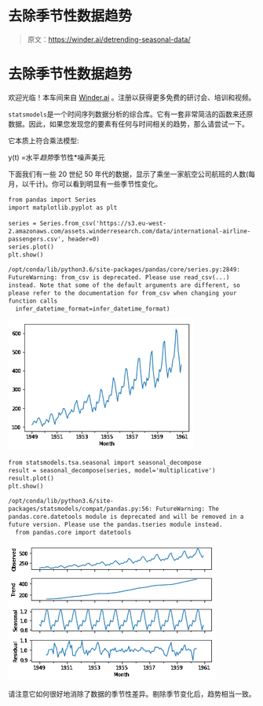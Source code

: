 # 去除季节性数据趋势

> 原文：<https://winder.ai/detrending-seasonal-data/>

# 去除季节性数据趋势

欢迎光临！本车间来自 [Winder.ai](https://Winder.ai/?utm_source=winderresearch&utm_medium=notebook&utm_campaign=workshop&utm_term=individual) 。注册以获得更多免费的研讨会、培训和视频。

`statsmodels`是一个时间序列数据分析的综合库。它有一套非常简洁的函数来还原数据。因此，如果您发现您的要素有任何与时间相关的趋势，那么请尝试一下。

它本质上符合乘法模型:

y(t) =水平*趋势*季节性*噪声美元

下面我们有一些 20 世纪 50 年代的数据，显示了乘坐一家航空公司航班的人数(每月，以千计)。你可以看到明显有一些季节性变化。

```
from pandas import Series
import matplotlib.pyplot as plt

series = Series.from_csv('https://s3.eu-west-2.amazonaws.com/assets.winderresearch.com/data/international-airline-passengers.csv', header=0)
series.plot()
plt.show() 
```

```
/opt/conda/lib/python3.6/site-packages/pandas/core/series.py:2849: FutureWarning: from_csv is deprecated. Please use read_csv(...) instead. Note that some of the default arguments are different, so please refer to the documentation for from_csv when changing your function calls
  infer_datetime_format=infer_datetime_format) 
```

![png](img/4d4c0ef41ec09247ba0eda5866c79679.png)

```
from statsmodels.tsa.seasonal import seasonal_decompose
result = seasonal_decompose(series, model='multiplicative')
result.plot()
plt.show() 
```

```
/opt/conda/lib/python3.6/site-packages/statsmodels/compat/pandas.py:56: FutureWarning: The pandas.core.datetools module is deprecated and will be removed in a future version. Please use the pandas.tseries module instead.
  from pandas.core import datetools 
```

![png](img/296dfde2a677221545c439e23bf6ae57.png)

请注意它如何很好地消除了数据的季节性差异。剔除季节变化后，趋势相当一致。